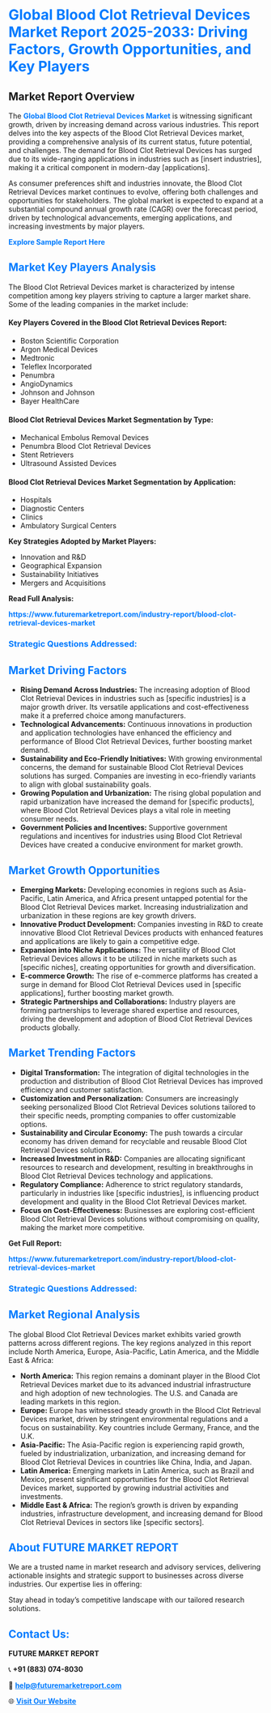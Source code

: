 <h1 style="color: #007BFF;">Global Blood Clot Retrieval Devices Market Report 2025-2033: Driving Factors, Growth Opportunities, and Key Players</h1>

<section id="overview">
<h2>Market Report Overview</h2>
<p>The <a href="https://www.futuremarketreport.com/industry-report/blood-clot-retrieval-devices-market" style="color: #007BFF; text-decoration: none;"><strong>Global Blood Clot Retrieval Devices Market</strong></a> is witnessing significant growth, driven by increasing demand across various industries. This report delves into the key aspects of the Blood Clot Retrieval Devices market, providing a comprehensive analysis of its current status, future potential, and challenges. The demand for Blood Clot Retrieval Devices has surged due to its wide-ranging applications in industries such as [insert industries], making it a critical component in modern-day [applications].</p>
<p>As consumer preferences shift and industries innovate, the Blood Clot Retrieval Devices market continues to evolve, offering both challenges and opportunities for stakeholders. The global market is expected to expand at a substantial compound annual growth rate (CAGR) over the forecast period, driven by technological advancements, emerging applications, and increasing investments by major players.</p>
</section>

<section id="overview">
<p><a href="https://www.futuremarketreport.com/request-sample/reportId=64026" style="color: #007BFF; text-decoration: none;"><strong>Explore Sample Report Here</strong></a></p>
</section>

<section id="key-players">
<h2 style="color: #007BFF;">Market Key Players Analysis</h2>
<p>The Blood Clot Retrieval Devices market is characterized by intense competition among key players striving to capture a larger market share. Some of the leading companies in the market include:</p>
<h4>Key Players Covered in the Blood Clot Retrieval Devices Report:</h4>
<ul><li>Boston Scientific Corporation</li><li>Argon Medical Devices</li><li>Medtronic</li><li>Teleflex Incorporated</li><li>Penumbra</li><li>AngioDynamics</li><li>Johnson and Johnson</li><li>Bayer HealthCare</li></ul>
<h4>Blood Clot Retrieval Devices Market Segmentation by Type:</h4>
<ul><li>Mechanical Embolus Removal Devices</li><li>Penumbra Blood Clot Retrieval Devices</li><li>Stent Retrievers</li><li>Ultrasound Assisted Devices</li></ul>

<h4>Blood Clot Retrieval Devices Market Segmentation by Application:</h4>
<ul><li>Hospitals</li><li>Diagnostic Centers</li><li>Clinics</li><li>Ambulatory Surgical Centers</li></ul>
<p><strong>Key Strategies Adopted by Market Players:</strong></p>
<ul>
<li>Innovation and R&D</li>
<li>Geographical Expansion</li>
<li>Sustainability Initiatives</li>
<li>Mergers and Acquisitions</li>
</ul>
</section>

<section>
<p><strong>Read Full Analysis: </strong></p><a href="https://www.futuremarketreport.com/industry-report/blood-clot-retrieval-devices-market" style="color: #007BFF; text-decoration: none;"><strong>https://www.futuremarketreport.com/industry-report/blood-clot-retrieval-devices-market</strong></a>
<h3 style="color: #007BFF;">Strategic Questions Addressed:</h3>
</section>

<section id="driving-factors">
<h2 style="color: #007BFF;">Market Driving Factors</h2>
<ul>
<li><strong>Rising Demand Across Industries:</strong> The increasing adoption of Blood Clot Retrieval Devices in industries such as [specific industries] is a major growth driver. Its versatile applications and cost-effectiveness make it a preferred choice among manufacturers.</li>
<li><strong>Technological Advancements:</strong> Continuous innovations in production and application technologies have enhanced the efficiency and performance of Blood Clot Retrieval Devices, further boosting market demand.</li>
<li><strong>Sustainability and Eco-Friendly Initiatives:</strong> With growing environmental concerns, the demand for sustainable Blood Clot Retrieval Devices solutions has surged. Companies are investing in eco-friendly variants to align with global sustainability goals.</li>
<li><strong>Growing Population and Urbanization:</strong> The rising global population and rapid urbanization have increased the demand for [specific products], where Blood Clot Retrieval Devices plays a vital role in meeting consumer needs.</li>
<li><strong>Government Policies and Incentives:</strong> Supportive government regulations and incentives for industries using Blood Clot Retrieval Devices have created a conducive environment for market growth.</li>
</ul>
</section>

<section id="growth-opportunities">
<h2 style="color: #007BFF;">Market Growth Opportunities</h2>
<ul>
<li><strong>Emerging Markets:</strong> Developing economies in regions such as Asia-Pacific, Latin America, and Africa present untapped potential for the Blood Clot Retrieval Devices market. Increasing industrialization and urbanization in these regions are key growth drivers.</li>
<li><strong>Innovative Product Development:</strong> Companies investing in R&D to create innovative Blood Clot Retrieval Devices products with enhanced features and applications are likely to gain a competitive edge.</li>
<li><strong>Expansion into Niche Applications:</strong> The versatility of Blood Clot Retrieval Devices allows it to be utilized in niche markets such as [specific niches], creating opportunities for growth and diversification.</li>
<li><strong>E-commerce Growth:</strong> The rise of e-commerce platforms has created a surge in demand for Blood Clot Retrieval Devices used in [specific applications], further boosting market growth.</li>
<li><strong>Strategic Partnerships and Collaborations:</strong> Industry players are forming partnerships to leverage shared expertise and resources, driving the development and adoption of Blood Clot Retrieval Devices products globally.</li>
</ul>
</section>

<section id="trending-factors">
<h2 style="color: #007BFF;">Market Trending Factors</h2>
<ul>
<li><strong>Digital Transformation:</strong> The integration of digital technologies in the production and distribution of Blood Clot Retrieval Devices has improved efficiency and customer satisfaction.</li>
<li><strong>Customization and Personalization:</strong> Consumers are increasingly seeking personalized Blood Clot Retrieval Devices solutions tailored to their specific needs, prompting companies to offer customizable options.</li>
<li><strong>Sustainability and Circular Economy:</strong> The push towards a circular economy has driven demand for recyclable and reusable Blood Clot Retrieval Devices solutions.</li>
<li><strong>Increased Investment in R&D:</strong> Companies are allocating significant resources to research and development, resulting in breakthroughs in Blood Clot Retrieval Devices technology and applications.</li>
<li><strong>Regulatory Compliance:</strong> Adherence to strict regulatory standards, particularly in industries like [specific industries], is influencing product development and quality in the Blood Clot Retrieval Devices market.</li>
<li><strong>Focus on Cost-Effectiveness:</strong> Businesses are exploring cost-efficient Blood Clot Retrieval Devices solutions without compromising on quality, making the market more competitive.</li>
</ul>
</section>

<section>
<p><strong>Get Full Report: </strong></p><a href="https://www.futuremarketreport.com/industry-report/blood-clot-retrieval-devices-market" style="color: #007BFF; text-decoration: none;"><strong>https://www.futuremarketreport.com/industry-report/blood-clot-retrieval-devices-market</strong></a>
<h3 style="color: #007BFF;">Strategic Questions Addressed:</h3>
</section>


<section id="regional-analysis">
<h2 style="color: #007BFF;">Market Regional Analysis</h2>
<p>The global Blood Clot Retrieval Devices market exhibits varied growth patterns across different regions. The key regions analyzed in this report include North America, Europe, Asia-Pacific, Latin America, and the Middle East & Africa:</p>
<ul>
<li><strong>North America:</strong> This region remains a dominant player in the Blood Clot Retrieval Devices market due to its advanced industrial infrastructure and high adoption of new technologies. The U.S. and Canada are leading markets in this region.</li>
<li><strong>Europe:</strong> Europe has witnessed steady growth in the Blood Clot Retrieval Devices market, driven by stringent environmental regulations and a focus on sustainability. Key countries include Germany, France, and the U.K.</li>
<li><strong>Asia-Pacific:</strong> The Asia-Pacific region is experiencing rapid growth, fueled by industrialization, urbanization, and increasing demand for Blood Clot Retrieval Devices in countries like China, India, and Japan.</li>
<li><strong>Latin America:</strong> Emerging markets in Latin America, such as Brazil and Mexico, present significant opportunities for the Blood Clot Retrieval Devices market, supported by growing industrial activities and investments.</li>
<li><strong>Middle East & Africa:</strong> The region’s growth is driven by expanding industries, infrastructure development, and increasing demand for Blood Clot Retrieval Devices in sectors like [specific sectors].</li>
</ul>
</section>

<footer>
<h2 style="color: #007BFF;">About FUTURE MARKET REPORT</h2>
<p>We are a trusted name in market research and advisory services, delivering actionable insights and strategic support to businesses across diverse industries. Our expertise lies in offering:</p>

<p>Stay ahead in today’s competitive landscape with our tailored research solutions.</p>

<h2 style="color: #007BFF;">Contact Us:</h2>
<p><strong>FUTURE MARKET REPORT</strong></p>
<p>📞 <strong>+91 (883) 074-8030</strong></p>
<p>📧 <strong><a href="mailto:help@futuremarketreport.com" style="color: #007BFF;">help@futuremarketreport.com</a></strong></p>
<p>🌐 <strong><a href="https://www.futuremarketreport.com/" style="color: #007BFF;">Visit Our Website</a></strong></p>
</footer>